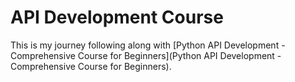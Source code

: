 # API Development Course

This is my journey following along with [Python API Development - Comprehensive Course for Beginners](Python API Development - Comprehensive Course for Beginners).
